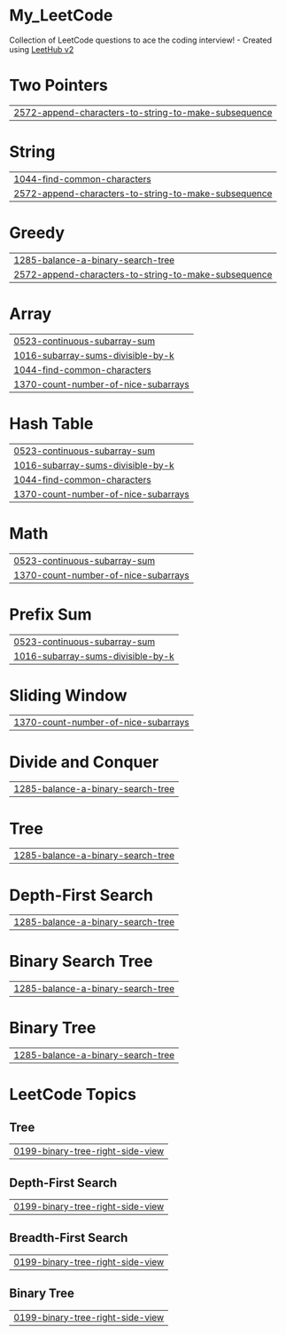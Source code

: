 # My_LeetCode
Collection of LeetCode questions to ace the coding interview! - Created using [LeetHub v2](https://github.com/arunbhardwaj/LeetHub-2.0)


# Two Pointers
|  |
| ------- |
| [2572-append-characters-to-string-to-make-subsequence](https://github.com/Soumyajit567/My_LeetCode/tree/master/2572-append-characters-to-string-to-make-subsequence) |
# String
|  |
| ------- |
| [1044-find-common-characters](https://github.com/Soumyajit567/My_LeetCode/tree/master/1044-find-common-characters) |
| [2572-append-characters-to-string-to-make-subsequence](https://github.com/Soumyajit567/My_LeetCode/tree/master/2572-append-characters-to-string-to-make-subsequence) |
# Greedy
|  |
| ------- |
| [1285-balance-a-binary-search-tree](https://github.com/Soumyajit567/My_LeetCode/tree/master/1285-balance-a-binary-search-tree) |
| [2572-append-characters-to-string-to-make-subsequence](https://github.com/Soumyajit567/My_LeetCode/tree/master/2572-append-characters-to-string-to-make-subsequence) |
# Array
|  |
| ------- |
| [0523-continuous-subarray-sum](https://github.com/Soumyajit567/My_LeetCode/tree/master/0523-continuous-subarray-sum) |
| [1016-subarray-sums-divisible-by-k](https://github.com/Soumyajit567/My_LeetCode/tree/master/1016-subarray-sums-divisible-by-k) |
| [1044-find-common-characters](https://github.com/Soumyajit567/My_LeetCode/tree/master/1044-find-common-characters) |
| [1370-count-number-of-nice-subarrays](https://github.com/Soumyajit567/My_LeetCode/tree/master/1370-count-number-of-nice-subarrays) |
# Hash Table
|  |
| ------- |
| [0523-continuous-subarray-sum](https://github.com/Soumyajit567/My_LeetCode/tree/master/0523-continuous-subarray-sum) |
| [1016-subarray-sums-divisible-by-k](https://github.com/Soumyajit567/My_LeetCode/tree/master/1016-subarray-sums-divisible-by-k) |
| [1044-find-common-characters](https://github.com/Soumyajit567/My_LeetCode/tree/master/1044-find-common-characters) |
| [1370-count-number-of-nice-subarrays](https://github.com/Soumyajit567/My_LeetCode/tree/master/1370-count-number-of-nice-subarrays) |
# Math
|  |
| ------- |
| [0523-continuous-subarray-sum](https://github.com/Soumyajit567/My_LeetCode/tree/master/0523-continuous-subarray-sum) |
| [1370-count-number-of-nice-subarrays](https://github.com/Soumyajit567/My_LeetCode/tree/master/1370-count-number-of-nice-subarrays) |
# Prefix Sum
|  |
| ------- |
| [0523-continuous-subarray-sum](https://github.com/Soumyajit567/My_LeetCode/tree/master/0523-continuous-subarray-sum) |
| [1016-subarray-sums-divisible-by-k](https://github.com/Soumyajit567/My_LeetCode/tree/master/1016-subarray-sums-divisible-by-k) |
# Sliding Window
|  |
| ------- |
| [1370-count-number-of-nice-subarrays](https://github.com/Soumyajit567/My_LeetCode/tree/master/1370-count-number-of-nice-subarrays) |
# Divide and Conquer
|  |
| ------- |
| [1285-balance-a-binary-search-tree](https://github.com/Soumyajit567/My_LeetCode/tree/master/1285-balance-a-binary-search-tree) |
# Tree
|  |
| ------- |
| [1285-balance-a-binary-search-tree](https://github.com/Soumyajit567/My_LeetCode/tree/master/1285-balance-a-binary-search-tree) |
# Depth-First Search
|  |
| ------- |
| [1285-balance-a-binary-search-tree](https://github.com/Soumyajit567/My_LeetCode/tree/master/1285-balance-a-binary-search-tree) |
# Binary Search Tree
|  |
| ------- |
| [1285-balance-a-binary-search-tree](https://github.com/Soumyajit567/My_LeetCode/tree/master/1285-balance-a-binary-search-tree) |
# Binary Tree
|  |
| ------- |
| [1285-balance-a-binary-search-tree](https://github.com/Soumyajit567/My_LeetCode/tree/master/1285-balance-a-binary-search-tree) |
<!---LeetCode Topics Start-->
# LeetCode Topics
## Tree
|  |
| ------- |
| [0199-binary-tree-right-side-view](https://github.com/Soumyajit567/My_LeetCode/tree/master/0199-binary-tree-right-side-view) |
## Depth-First Search
|  |
| ------- |
| [0199-binary-tree-right-side-view](https://github.com/Soumyajit567/My_LeetCode/tree/master/0199-binary-tree-right-side-view) |
## Breadth-First Search
|  |
| ------- |
| [0199-binary-tree-right-side-view](https://github.com/Soumyajit567/My_LeetCode/tree/master/0199-binary-tree-right-side-view) |
## Binary Tree
|  |
| ------- |
| [0199-binary-tree-right-side-view](https://github.com/Soumyajit567/My_LeetCode/tree/master/0199-binary-tree-right-side-view) |
<!---LeetCode Topics End-->